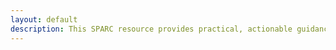 ```yaml
---
layout: default
description: This SPARC resource provides practical, actionable guidance to scholars interested in transitioning their editorial activities from traditional subscription journals to open access alternatives.
---
```

<!-- todo shrink this image to decrease load size -->

